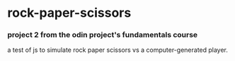 # rock-paper-scissors
### project 2 from the odin project's fundamentals course
a test of js to simulate rock paper scissors vs a computer-generated player.
